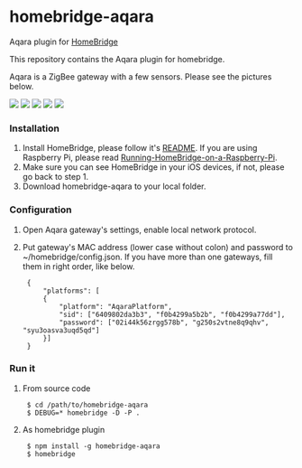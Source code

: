 # homebridge-aqara
Aqara plugin for [HomeBridge](https://github.com/nfarina/homebridge)

This repository contains the Aqara plugin for homebridge.

Aqara is a ZigBee gateway with a few sensors. Please see the pictures below.

![](http://i1.mifile.cn/a1/T19eL_Bvhv1RXrhCrK!200x200.jpg)
![](http://i1.mifile.cn/a1/T1bFJ_B4Jv1RXrhCrK!200x200.jpg)
![](http://i1.mifile.cn/a1/T1zXZgBQLT1RXrhCrK!200x200.jpg)
![](http://i1.mifile.cn/a1/T1xKYgBQhv1R4cSCrK!200x200.png)
![](http://i1.mifile.cn/a1/T1kZd_BbLv1RXrhCrK!200x200.jpg)


### Installation
1. Install HomeBridge, please follow it's [README](https://github.com/nfarina/homebridge/blob/master/README.md). If you are using Raspberry Pi, please read [Running-HomeBridge-on-a-Raspberry-Pi](https://github.com/nfarina/homebridge/wiki/Running-HomeBridge-on-a-Raspberry-Pi).
2. Make sure you can see HomeBridge in your iOS devices, if not, please go back to step 1.
3. Download homebridge-aqara to your local folder.

### Configuration
1. Open Aqara gateway's settings, enable local network protocol.
2. Put gateway's MAC address (lower case without colon) and password to ~/homebridge/config.json. If you have more than one gateways, fill them in right order, like below.


        {
            "platforms": [
            {
                "platform": "AqaraPlatform",
                "sid": ["6409802da3b3", "f0b4299a5b2b", "f0b4299a77dd"],
                "password": ["02i44k56zrgg578b", "g250s2vtne8q9qhv", "syu3oasva3uqd5qd"]
            }]
        }

### Run it
1. From source code


        $ cd /path/to/homebridge-aqara
        $ DEBUG=* homebridge -D -P .

2. As homebridge plugin


        $ npm install -g homebridge-aqara
        $ homebridge
